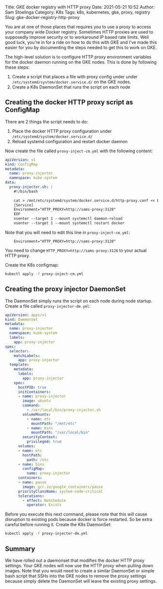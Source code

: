Title: GKE docker registry with HTTP proxy
Date: 2021-05-21 10:52
Author: Sam Stoelinga
Category: K8s
Tags: k8s, kubernetes, gke, proxy, registry
Slug: gke-docker-registry-http-proxy

You are at one of those places that requires you to use a proxy to access
your company wide Docker registry. Sometimes HTTP proxies are used to supposedly
improve security or to workaround IP based rate limits.
Well good luck, you're in for a ride on how to do this with GKE and I've made
this easier for you by documenting the steps needed to get this to work on GKE.

The high-level solution is to configure HTTP proxy environment variables for
the docker daemon running on the GKE nodes. This is done by following these
steps:

1. Create a script that places a file with proxy config under
   under `/etc/systemd/system/docker.service.d/` on the
   GKE nodes.
2. Create a K8s DaemonSet that runs the script on each node


## Creating the docker HTTP proxy script as ConfigMap
There are 2 things the script needs to do:

1. Place the docker HTTP proxy configuration under `/etc/systemd/system/docker.service.d/`
2. Reload systemd configuration and restart docker daemon

Now create the file called `proxy-inject-cm.yml` with the following content:
```yaml
apiVersion: v1
kind: ConfigMap
metadata:
  name: proxy-injector
  namespace: kube-system
data:
  proxy-injector.sh: |
    #!/bin/bash
    
    cat > /mnt/etc/systemd/system/docker.service.d/http-proxy.conf << EOF
    [Service]
    Environment="HTTP_PROXY=http://sams-proxy:3128"
    EOF
    nsenter --target 1 --mount systemctl daemon-reload
    nsenter --target 1 --mount systemctl restart docker
```

Note that you will need to edit this line in `proxy-inject-cm.yml`:
```text
    Environment="HTTP_PROXY=http://sams-proxy:3128"
```
You need to change `HTTP_PROXY=http://sams-proxy:3128` to your actual HTTP
proxy.


Create the K8s configmap:
```bash
kubectl apply -f proxy-inject-cm.yml
```

## Creating the proxy injector DaemonSet
The DaemonSet simply runs the script on each node during node startup.
Create a file called `proxy-injector-dm.yml`:

```yaml
apiVersion: apps/v1
kind: DaemonSet
metadata:
  name: proxy-injector
  namespace: kube-system
  labels:
    app: proxy-injector
spec:
  selector:
    matchLabels:
      app: proxy-injector
  template:
    metadata:
      labels:
        app: proxy-injector
    spec:
      hostPID: true
      initContainers:
      - name: proxy-injector
        image: ubuntu
        command:
          - /usr/local/bin/proxy-injector.sh
        volumeMounts:
          - name: etc
            mountPath: "/mnt/etc"
          - name: bins
            mountPath: "/usr/local/bin"
        securityContext:
          privileged: true
      volumes:
      - name: etc
        hostPath:
          path: /etc
      - name: bins
        configMap:
          name: proxy-injector
      containers:
      - name: pause
        image: gcr.io/google_containers/pause
      priorityClassName: system-node-critical
      tolerations:
        - effect: NoSchedule
          operator: Exists
```

Before you execute this next command, please note that this will cause
disruption to existing pods because docker is force restarted. So be extra
careful before running it. Create the K8s DaemonSet:

```bash
kubectl apply -f proxy-injector-dm.yml
```

## Summary
We have rolled out a daemonset that modifies the docker HTTP proxy settings.
Your GKE nodes will now use the HTTP proxy when pulling down images. Note
that you would need to create a similar DaemonSet or simple bash script
that SSHs into the GKE nodes to remove the proxy settings because simply
delete the DaemonSet will leave the existing proxy settings.

